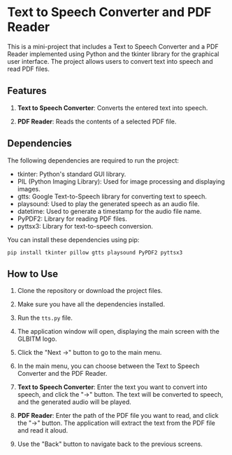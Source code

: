 # Text to Speech Converter and PDF Reader

This is a mini-project that includes a Text to Speech Converter and a PDF Reader implemented using Python and the tkinter library for the graphical user interface. The project allows users to convert text into speech and read PDF files.

## Features

1. **Text to Speech Converter**: Converts the entered text into speech.

2. **PDF Reader**: Reads the contents of a selected PDF file.

## Dependencies

The following dependencies are required to run the project:

- tkinter: Python's standard GUI library.
- PIL (Python Imaging Library): Used for image processing and displaying images.
- gtts: Google Text-to-Speech library for converting text to speech.
- playsound: Used to play the generated speech as an audio file.
- datetime: Used to generate a timestamp for the audio file name.
- PyPDF2: Library for reading PDF files.
- pyttsx3: Library for text-to-speech conversion.

You can install these dependencies using pip:

```
pip install tkinter pillow gtts playsound PyPDF2 pyttsx3
```

## How to Use

1. Clone the repository or download the project files.

2. Make sure you have all the dependencies installed.

3. Run the `tts.py` file.

4. The application window will open, displaying the main screen with the GLBITM logo.

5. Click the "Next ->" button to go to the main menu.

6. In the main menu, you can choose between the Text to Speech Converter and the PDF Reader.

7. **Text to Speech Converter**: Enter the text you want to convert into speech, and click the "->" button. The text will be converted to speech, and the generated audio will be played.

8. **PDF Reader**: Enter the path of the PDF file you want to read, and click the "->" button. The application will extract the text from the PDF file and read it aloud.

9. Use the "Back" button to navigate back to the previous screens.
